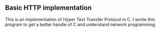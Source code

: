 ## Basic HTTP implementation

This is an implementation of Hyper Text Transfer Protocol in C. I wrote this program to get a better handle of C and understand network programming.

